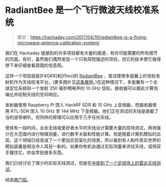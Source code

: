 # RadiantBee 是一个飞行微波天线校准系统

> 原文：<https://hackaday.com/2017/04/10/radiantbee-is-a-flying-microwave-antenna-calibration-system/>

我们在 Hackaday 链接到的许多项目都有大量的报道，有你可能需要的所有细节的页面。有时，虽然我们偶然发现一个只有简短描述的项目，但它的技术使它值得停下来仔细查看周围的信息网。

这样一个项目就是[F4GKR]和[f5eo]的 [RadiantBee](https://github.com/f4gkr/RadiantBee) ，尝试使用多旋翼上的信标发射机作为天线校准平台。(更多图片见[这条推特](https://twitter.com/sylvain_azarian)。)在这种情况下，多旋翼有一个全球定位系统和一个发射 250 毫秒啁啾声的 10 GHz 信标，接收器可以据此计算信噪比并绘制天线的空间响应。

发射器使用 Raspberry Pi 馈入 HackRF SDR 和 10 GHz 上变频器，而接收器使用 RTL-SDR 馈入 10 GHz 至 144 MHz 下变频器。他们正在测试的天线是直截了当的波导喇叭，但同样的原理可以应用于几乎任何天线。

曾经有一段时间，业余无线电爱好者水平的天线设计需要大量的现场测试，用场强计在大范围内进行物理测量，进行数字关联和性能计算。但是随着计算机模拟的出现，这个领域已经变成了一个更加实验室化的场景，所以看到有人制作真实世界的模拟装置是相当令人耳目一新的。如果你有机会通过实际测量来评估天线，请用双手握住它。你会学到很多东西。

我们已经讨论了很少的实际天线测试，但是在[中提到了一个足球场上的雷达天线测试](http://hackaday.com/2015/03/22/building-a-horn-antenna-for-radar/)。

经由[南门弧](http://southgatearc.org/news/2017/april/ham-radio-10-ghz-beacon-on-a-drone.htm)。